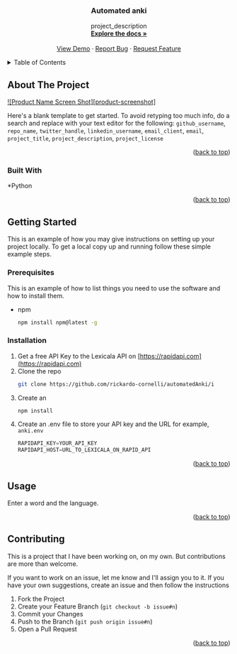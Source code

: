 <a id="readme-top"></a>



<h3 align="center">Automated anki</h3>

  <p align="center">
    project_description
    <br />
    <a href="https://github.com/github_username/repo_name"><strong>Explore the docs »</strong></a>
    <br />
    <br />
    <a href="https://github.com/github_username/repo_name">View Demo</a>
    ·
    <a href="https://github.com/github_username/repo_name/issues/new?labels=bug&template=bug-report---.md">Report Bug</a>
    ·
    <a href="https://github.com/github_username/repo_name/issues/new?labels=enhancement&template=feature-request---.md">Request Feature</a>
  </p>
</div>



<!-- TABLE OF CONTENTS -->
<details>
  <summary>Table of Contents</summary>
  <ol>
    <li>
      <a href="#about-the-project">About The Project</a>
      <ul>
        <li><a href="#built-with">Built With</a></li>
      </ul>
    </li>
    <li>
      <a href="#getting-started">Getting Started</a>
      <ul>
        <li><a href="#prerequisites">Prerequisites</a></li>
        <li><a href="#installation">Installation</a></li>
      </ul>
    </li>
    <li><a href="#usage">Usage</a></li>
    <li><a href="#roadmap">Roadmap</a></li>
    <li><a href="#contributing">Contributing</a></li>
    <li><a href="#license">License</a></li>
    <li><a href="#contact">Contact</a></li>
    <li><a href="#acknowledgments">Acknowledgments</a></li>
  </ol>
</details>



<!-- ABOUT THE PROJECT -->
## About The Project

[![Product Name Screen Shot][product-screenshot]](https://example.com)

Here's a blank template to get started. To avoid retyping too much info, do a search and replace with your text editor for the following: `github_username`, `repo_name`, `twitter_handle`, `linkedin_username`, `email_client`, `email`, `project_title`, `project_description`, `project_license`

<p align="right">(<a href="#readme-top">back to top</a>)</p>



### Built With

*Python

<p align="right">(<a href="#readme-top">back to top</a>)</p>



<!-- GETTING STARTED -->
## Getting Started

This is an example of how you may give instructions on setting up your project locally.
To get a local copy up and running follow these simple example steps.

### Prerequisites

This is an example of how to list things you need to use the software and how to install them.
* npm
  ```sh
  npm install npm@latest -g
  ```

### Installation

1. Get a free API Key to the Lexicala API on [https://rapidapi.com](https://rapidapi.com)
2. Clone the repo
   ```sh
   git clone https://github.com/rickardo-cornelli/automatedAnki/i
   ```
3. Create an 
   ```sh
   npm install
   ```
4. Create an .env file to store your API key and the URL for example, `anki.env`
   ```python
   RAPIDAPI_KEY=YOUR_API_KEY
   RAPIDAPI_HOST=URL_TO_LEXICALA_ON_RAPID_API
   ```

<p align="right">(<a href="#readme-top">back to top</a>)</p>



<!-- USAGE EXAMPLES -->
## Usage
Enter a word and the language.


<p align="right">(<a href="#readme-top">back to top</a>)</p>


<!-- CONTRIBUTING -->
## Contributing
This is a project that I have been working on, on my own. But contributions are more than welcome.

If you want to work on an issue, let me know and I'll assign you to it. If you have your own suggestions, create an issue and then follow the instructions


1. Fork the Project
2. Create your Feature Branch (`git checkout -b issue#n`)
3. Commit your Changes
4. Push to the Branch (`git push origin issue#n`)
5. Open a Pull Request





<p align="right">(<a href="#readme-top">back to top</a>)</p>